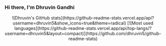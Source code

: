 ### Hi there, I'm Dhruvin Gandhi
<p align="center">
![Dhruvin's GitHub stats](https://github-readme-stats.vercel.app/api?username=dhruvin5&show_icons=true&theme=radical)
[![Most used languages](https://github-readme-stats.vercel.app/api/top-langs/?username=dhruvin5&layout=compact)](https://github.com/dhruvin5/github-readme-stats)
</p>

